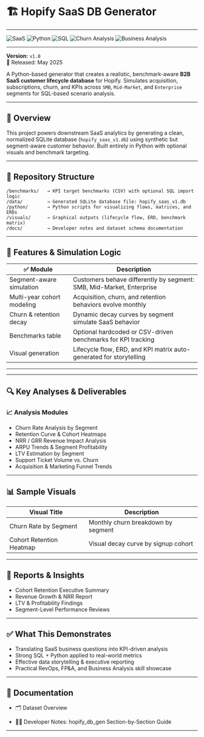# 🏗️ Hopify SaaS DB Generator  

---

![SaaS](https://img.shields.io/badge/SaaS-Simulation-blueviolet)
![Python](https://img.shields.io/badge/Python-3.x-blue?logo=python)
![SQL](https://img.shields.io/badge/SQL-SQLite-lightgrey?logo=sqlite)
![Churn Analysis](https://img.shields.io/badge/Churn-Analysis-orange)
![Business Analysis](https://img.shields.io/badge/Business-Analysis-brightgreen)


---

**Version:** `v1.0`  
📅 Released: May 2025

A Python-based generator that creates a realistic, benchmark-aware **B2B SaaS customer lifecycle database** for Hopify. Simulates acquisition, subscriptions, churn, and KPIs across `SMB`, `Mid-Market`, and `Enterprise` segments for SQL-based scenario analysis.

---

## 🧠 Overview

This project powers downstream SaaS analytics by generating a clean, normalized SQLite database (`hopify_saas_v1.db`) using synthetic but segment-aware customer behavior. Built entirely in Python with optional visuals and benchmark targeting.

---

## 📁 Repository Structure

```text
/benchmarks/   → KPI target benchmarks (CSV) with optional SQL import logic  
/data/         → Generated SQLite database file: hopify_saas_v1.db  
/python/       → Python scripts for visualizing flows, matrices, and ERDs  
/visuals/      → Graphical outputs (lifecycle flow, ERD, benchmark matrix)  
/docs/         → Developer notes and dataset schema documentation

```
---

## 🔧 Features & Simulation Logic

| ✅ Module                    | Description                                                                |
|-----------------------------|-----------------------------------------------------------------------------|
| Segment-aware simulation    | Customers behave differently by segment: SMB, Mid-Market, Enterprise        |
| Multi-year cohort modeling  | Acquisition, churn, and retention behaviors evolve monthly                  |
| Churn & retention decay     | Dynamic decay curves by segment simulate SaaS behavior                      |
| Benchmarks table            | Optional hardcoded or CSV-driven benchmarks for KPI tracking                |
| Visual generation           | Lifecycle flow, ERD, and KPI matrix auto-generated for storytelling         |

---

---

## 🔍 Key Analyses & Deliverables

### 📈 Analysis Modules
- Churn Rate Analysis by Segment  
- Retention Curve & Cohort Heatmaps  
- NRR / GRR Revenue Impact Analysis  
- ARPU Trends & Segment Profitability  
- LTV Estimation by Segment  
- Support Ticket Volume vs. Churn  
- Acquisition & Marketing Funnel Trends  

---

## 📊 Sample Visuals

| Visual Title              | Description                          |
|---------------------------|--------------------------------------|
| Churn Rate by Segment     | Monthly churn breakdown by segment   |
| Cohort Retention Heatmap  | Visual decay curve by signup cohort  |

---

## 📝 Reports & Insights

- Cohort Retention Executive Summary  
- Revenue Growth & NRR Report  
- LTV & Profitability Findings  
- Segment-Level Performance Reviews  

---

## ✅ What This Demonstrates

- Translating SaaS business questions into KPI-driven analysis  
- Strong SQL + Python applied to real-world metrics  
- Effective data storytelling & executive reporting  
- Practical RevOps, FP&A, and Business Analysis skill showcase  

---

## 📄 Documentation

  - 🗂️ Dataset Overview

  - 🧑‍💻 Developer Notes: hopify_db_gen Section-by-Section Guide

---


